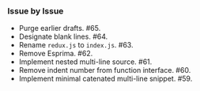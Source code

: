 ### Issue by Issue

 * Purge earlier drafts. #65.
 * Designate blank lines. #64.
 * Rename `redux.js` to `index.js`. #63.
 * Remove Esprima. #62.
 * Implement nested multi-line source. #61.
 * Remove indent number from function interface. #60.
 * Implement minimal catenated multi-line snippet. #59.
